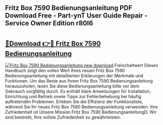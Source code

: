 ## Fritz Box 7590 Bedienungsanleitung PDF Download Free - Part-ynT User Guide Repair - Service Owner Edition r80l6

# <h2><a href="http://df23y4y.blite.top/?on=Fritz+Box+7590+Bedienungsanleitung">🔗Download 👉🔴 Fritz Box 7590 Bedienungsanleitung</a></h2>

[![Fritz Box 7590 Bedienungsanleitung new download](https://i.imgur.com/lujVjoI.png)](http://df23y4y.blite.top/?on=Fritz+Box+7590+Bedienungsanleitung)
Freischaltwert Dieses Handbuch zeigt den vollen Wert Ihres neuen Fritz Box 7590 Bedienungsanleitung mit detaillierten Erklärungen der Merkmale und Funktionen. Um das Beste aus Ihrem Fritz Box 7590 Bedienungsanleitung herauszuholen, lesen Sie diese Bedienungsanleitung bitte vor dem Gebrauch sorgfältig durch. Es enthält klare Anweisungen für Installation, Einrichtung und Betrieb sowie Tipps zur Fehlerbehebung bei häufig auftretenden Problemen. Erleben Sie die Effizienz der Funktionsliste, während Sie Ihr neues Fritz Box 7590 Bedienungsanleitung verwenden. Ihre Zufriedenheit ist Unsere Mission Fritz Box 7590 BedienungsanleitungD. Wir sind bestrebt, Ihre vollste Zufriedenheit zu gewährleisten.
